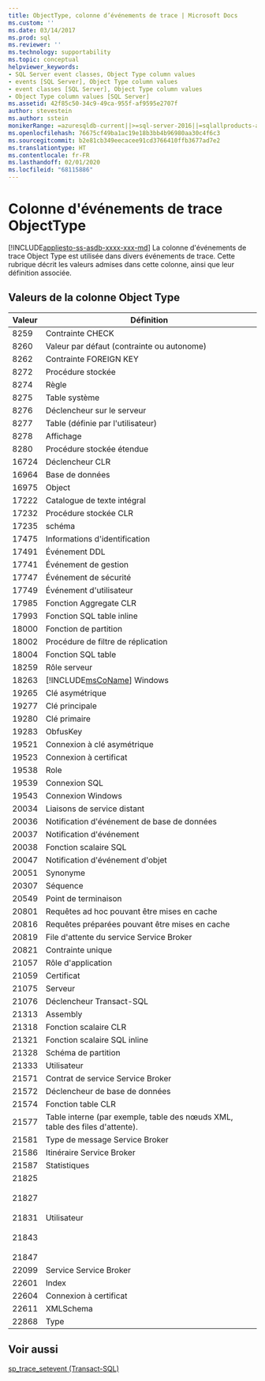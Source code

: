```yaml
---
title: ObjectType, colonne d’événements de trace | Microsoft Docs
ms.custom: ''
ms.date: 03/14/2017
ms.prod: sql
ms.reviewer: ''
ms.technology: supportability
ms.topic: conceptual
helpviewer_keywords:
- SQL Server event classes, Object Type column values
- events [SQL Server], Object Type column values
- event classes [SQL Server], Object Type column values
- Object Type column values [SQL Server]
ms.assetid: 42f85c50-34c9-49ca-955f-af9595e2707f
author: stevestein
ms.author: sstein
monikerRange: =azuresqldb-current||>=sql-server-2016||=sqlallproducts-allversions||>=sql-server-linux-2017||=azuresqldb-mi-current
ms.openlocfilehash: 76675cf49ba1ac19e18b3bb4b96980aa30c4f6c3
ms.sourcegitcommit: b2e81cb349eecacee91cd3766410ffb3677ad7e2
ms.translationtype: HT
ms.contentlocale: fr-FR
ms.lasthandoff: 02/01/2020
ms.locfileid: "68115886"
---
```

# <a name="objecttype-trace-event-column"></a>Colonne d'événements de trace ObjectType
[!INCLUDE[appliesto-ss-asdb-xxxx-xxx-md](../../includes/appliesto-ss-asdb-xxxx-xxx-md.md)]
  La colonne d'événements de trace Object Type est utilisée dans divers événements de trace. Cette rubrique décrit les valeurs admises dans cette colonne, ainsi que leur définition associée.  
  
## <a name="object-type-column-values"></a>Valeurs de la colonne Object Type  
  
|Valeur|Définition|  
|-----------|----------------|  
|8259|Contrainte CHECK|  
|8260|Valeur par défaut (contrainte ou autonome)|  
|8262|Contrainte FOREIGN KEY|  
|8272|Procédure stockée|  
|8274|Règle|  
|8275|Table système|  
|8276|Déclencheur sur le serveur|  
|8277|Table (définie par l'utilisateur)|  
|8278|Affichage|  
|8280|Procédure stockée étendue|  
|16724|Déclencheur CLR|  
|16964|Base de données|  
|16975|Object|  
|17222|Catalogue de texte intégral|  
|17232|Procédure stockée CLR|  
|17235|schéma|  
|17475|Informations d'identification|  
|17491|Événement DDL|  
|17741|Événement de gestion|  
|17747|Événement de sécurité|  
|17749|Événement d'utilisateur|  
|17985|Fonction Aggregate CLR|  
|17993|Fonction SQL table inline|  
|18000|Fonction de partition|  
|18002|Procédure de filtre de réplication|  
|18004|Fonction SQL table|  
|18259|Rôle serveur|  
|18263|[!INCLUDE[msCoName](../../includes/msconame-md.md)] Windows|  
|19265|Clé asymétrique|  
|19277|Clé principale|  
|19280|Clé primaire|  
|19283|ObfusKey|  
|19521|Connexion à clé asymétrique|  
|19523|Connexion à certificat|  
|19538|Role|  
|19539|Connexion SQL|  
|19543|Connexion Windows|  
|20034|Liaisons de service distant|  
|20036|Notification d'événement de base de données|  
|20037|Notification d'événement|  
|20038|Fonction scalaire SQL|  
|20047|Notification d'événement d'objet|  
|20051|Synonyme|  
|20307|Séquence|  
|20549|Point de terminaison|  
|20801|Requêtes ad hoc pouvant être mises en cache|  
|20816|Requêtes préparées pouvant être mises en cache|  
|20819|File d'attente du service Service Broker|  
|20821|Contrainte unique|  
|21057|Rôle d'application|  
|21059|Certificat|  
|21075|Serveur|  
|21076|Déclencheur Transact-SQL|  
|21313|Assembly|  
|21318|Fonction scalaire CLR|  
|21321|Fonction scalaire SQL inline|  
|21328|Schéma de partition|  
|21333|Utilisateur|  
|21571|Contrat de service Service Broker|  
|21572|Déclencheur de base de données|  
|21574|Fonction table CLR|  
|21577|Table interne (par exemple, table des nœuds XML, table des files d'attente).|  
|21581|Type de message Service Broker|  
|21586|Itinéraire Service Broker|  
|21587|Statistiques|  
|21825<br /><br /> 21827<br /><br /> 21831<br /><br /> 21843<br /><br /> 21847|Utilisateur|  
|22099|Service Service Broker|  
|22601|Index|  
|22604|Connexion à certificat|  
|22611|XMLSchema|  
|22868|Type|  
  
## <a name="see-also"></a>Voir aussi  
 [sp_trace_setevent &#40;Transact-SQL&#41;](../../relational-databases/system-stored-procedures/sp-trace-setevent-transact-sql.md)  
  
  
